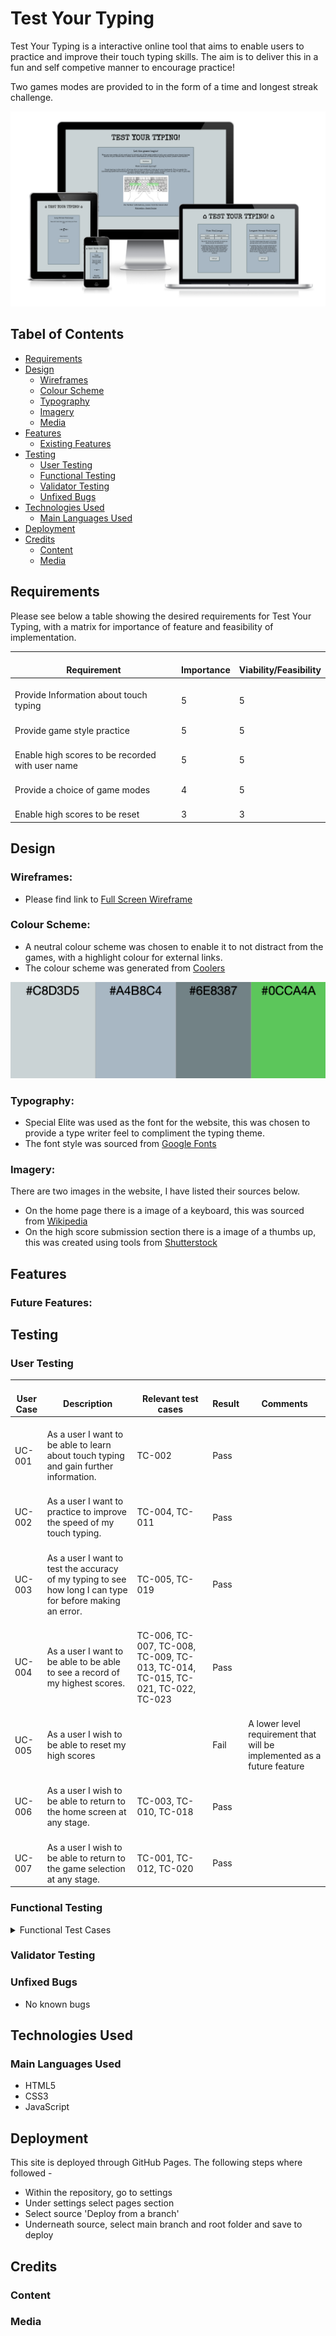 # Test Your Typing

Test Your Typing is a interactive online tool that aims to enable users to practice and improve their touch typing skills. The aim is to deliver this in a fun and self competive manner to encourage practice!

Two games modes are provided to in the form of a time and longest streak challenge.

![Responsive Mockup](documentation/mockup.png)


## Tabel of Contents
+ [Requirements](#requirements "Requirements")
+ [Design](#design "Design")
  + [Wireframes](#wireframes "Wireframes")
  + [Colour Scheme](#colour-scheme "Colour Scheme")
  + [Typography](#typography "Typography")
  + [Imagery](#imagery "Imagery")
  + [Media](#media "Media")
+ [Features](#features "Features")
  + [Existing Features](#existing-features "Existing Features")
+ [Testing](#testing "Testing")
  + [User Testing](#user-testing "User Testing")
  + [Functional Testing](#functional-testing "Functional Testing")
  + [Validator Testing](#validator-testing "Validator Testing")
  + [Unfixed Bugs](#unfixed-bugs "Unfixed Bugs")
+ [Technologies Used](#technologies-used "Technologies Used")
  + [Main Languages Used](#main-languages-used "Main Languages Used")
+ [Deployment](#deployment "Deployment")
+ [Credits](#credits "Credits")
  + [Content](#content "Content")
  + [Media](#media "Media")

## Requirements

Please see below a table showing the desired requirements for Test Your Typing, with a matrix for importance of feature and feasibility of implementation.

|  <br>Requirement                                       |  <br>Importance  |  <br>Viability/Feasibility  |
|--------------------------------------------------------|------------------|-----------------------------|
|  <br>Provide Information about touch typing            |  <br>5           |  <br>5                      |
|  <br>Provide game style practice                       |  <br>5           |  <br>5                      |
|  <br>Enable high scores to be recorded with user name  |  <br>5           |  <br>5                      |
|  <br>Provide a choice of game modes                    |  <br>4           |  <br>5                      |
|  <br>Enable high scores to be reset                    |  <br>3           |  <br>3                      |


## Design

### Wireframes:

- Please find link to [Full Screen Wireframe](documentation/full-wireframe.pdf)

### Colour Scheme:

- A neutral colour scheme was chosen to enable it to not distract from the games, with a highlight colour for external links.
- The colour scheme was generated from [Coolers](https://coolors.co/c8d3d5-a4b8c4-6e8387-0cca4a)

![Colour Scheme](documentation/colour-scheme.png)

### Typography:

- Special Elite was used as the font for the website, this was chosen to provide a type writer feel to compliment the typing theme.
- The font style was sourced from [Google Fonts](https://fonts.google.com/)

### Imagery:

There are two images in the website, I have listed their sources below.

- On the home page there is a image of a keyboard, this was sourced from [Wikipedia](https://en.wikipedia.org/wiki/Touch_typing#/media/File:QWERTY-home-keys-position.svg)
- On the high score submission section there is a image of a thumbs up, this was created using tools from [Shutterstock](https://www.shutterstock.com/)

## Features

### Future Features:


## Testing


### User Testing

|  <br>User Case  |  <br>Description                                                                                                |  <br>Relevant test cases                                                    |  <br>Result  |  <br>Comments                                                                |
|-----------------|-----------------------------------------------------------------------------------------------------------------|--------------------------------------------------------------------------------------|--------------|------------------------------------------------------------------------------|
|  <br>UC-001     |  <br>As a user I want to be able to learn about touch typing and gain further information.                      |  <br>TC-002                                                                          |  <br>Pass    |  <br>                                                                        |
|  <br>UC-002     |  <br>As a user I want to practice to improve the speed of my touch typing.                                      |  <br>TC-004, TC-011                                                                  |  <br>Pass    |  <br>                                                                        |
|  <br>UC-003     |  <br>As a user I want to test the accuracy of my typing to see how long I can type for before making an error.  |  <br>TC-005, TC-019                                                                  |  <br>Pass    |  <br>                                                                        |
|  <br>UC-004     |  <br>As a user I want to be able to be able to see a record of my highest scores.                               |  <br>TC-006, TC-007, TC-008, TC-009, TC-013, TC-014, TC-015, TC-021, TC-022, TC-023  |  <br>Pass    |  <br>                                                                        |
|  <br>UC-005     |  <br>As a user I wish to be able to reset my high scores                                                        |  <br>                                                                                |  <br>Fail    |  <br>A lower level requirement that will be implemented as a future feature  |
|  <br>UC-006     |  <br>As a user I wish to be able to return to the home screen at any stage.                                     |  <br>TC-003, TC-010, TC-018                                                          |  <br>Pass    |  <br>                                                                        |
|  <br>UC-007     |  <br>As a user I wish to be able to return to the game selection at any stage.                                  |  <br>TC-001, TC-012, TC-020                                                          |  <br>Pass    |  <br>                                                                        |


### Functional Testing


<details>

<summary>Functional Test Cases</summary>


|  <br>Test Case  |  <br>Description                                                                                                |  <br>Pre Conditions                                                                              |  <br>Steps to Executed                                                                                                                                                                      |  <br>Result  |  <br>Comments  |
|-----------------|-----------------------------------------------------------------------------------------------------------------|--------------------------------------------------------------------------------------------------|---------------------------------------------------------------------------------------------------------------------------------------------------------------------------------------------|--------------|----------------|
|  <br>TC-001     |  <br>Home Page - Continue button opens page to select game mode.                                                |  <br>N/A                                                                                         |  <br>1. Active page is index.html <br>2. Click ‘Continue’ button <br>3. Check that active page is now game select.html                                                                      |  <br>Pass    |  <br>          |
|  <br>TC-002     |  <br>Home Page - Link to Wikipedia Touch Typing opens in a new tab.                                             |  <br>N/A                                                                                         |  <br>1. Active page is index.html <br>2. Click on Wikipedia link <br>3. Check Wikipedia opens on new tab in browser                                                                         |  <br>Pass    |  <br>          |
|  <br>TC-003     |  <br>Game Select Page - Home icon and title returns user to home page.                                          |  <br>N/A                                                                                         |  <br>1. Active page is gameselect.html <br>2. Click on home icon link <br>3. Check active page changes to index.html                                                                        |  <br>Pass    |  <br>          |
|  <br>TC-004     |  <br>Game Select Page - In the Time Challenge section, ’Let’s Go!’ Button opens the Time Challenge game.        |  <br>N/A                                                                                         |  <br>1. Active page is gameselect.html <br>2. Click on ‘Let’s Go!’ Button under Time Challenge <br>3. Check active page changes to timechallenge.html                                       |  <br>Pass    |  <br>          |
|  <br>TC-005     |  <br>Game Select Page - In the Long Steak section, ’Let’s Go!’ Button opens the Long Streak game.               |  <br>N/A                                                                                         |  <br>1. Active page is gameselect.html <br>2. Click on ‘Let’s Go!’ Button under Long Streak Challenge <br>3. Check active page changes to longstreak.html                                   |  <br>Pass    |  <br>          |
|  <br>TC-006     |  <br>Game Select Page - Time Challenge high score displays ‘-‘ when no score is stored.                         |  <br>No high score for Time Challenge is stored in Local Storage                                 |  <br>1. Active page is gameselect.html <br>2. Check high score table in the Time Challenge section displays ‘-‘ values under name and score                                                 |  <br>Pass    |  <br>          |
|  <br>TC-007     |  <br>Game Select Page - Long Streak Challenge high score displays ‘-‘ when no score is stored.                  |  <br>No high score for Long Streak Challenge is stored in Local Storage                          |  <br>1. Active page is gameselect.html <br>2. Check high score table in the Long Streak Challenge section displays ‘-‘ values under name and score                                          |  <br>Pass    |  <br>          |
|  <br>TC-008     |  <br>Game Select Page - Time Challenge high score displays user name and score held in Local Storage.           |  <br>High score has been recorded in Local Storage from the Time Challenge                       |  <br>1. Active page is gameselect.html <br>2. Check high score table in the Time Challenge section displays the user name and score held in Local Storage                                   |  <br>Pass    |  <br>          |
|  <br>TC-009     |  <br>Game Select Page - Long Streak Challenge high score displays user name and score held in Local Storage.    |  <br>High score has been recorded in Local Storage from the Long Streak Challenge                |  <br>1. Active page is gameselect.html <br>2. Check high score table in the Long Streak Challenge section displays the user name and score held in Local Storage                            |  <br>Pass    |  <br>          |
|  <br>TC-010     |  <br>Time Challenge Page - Home icon and title returns user to home page.                                       |  <br>N/A                                                                                         |  <br>1. Active page is timechallenge.html <br>2. Click on home icon link <br>3. Check active page changes to index.html                                                                     |  <br>Pass    |  <br>          |
|  <br>TC-011     |  <br>Time Challenge Page - Game starts on user first key push down event.                                       |  <br>N/A                                                                                         |  <br>1. Active page is timechallenge.html <br>2. Push down any key on the keyboard <br>3. Check timer starts to count down and score increases/decreases appropriately                      |  <br>Pass    |  <br>          |
|  <br>TC-012     |  <br>Time Challenge Page - ‘Back to Games!’ Button returns the user to the Game Select page.                    |  <br>N/A                                                                                         |  <br>1. Active page is timechallenge.html <br>2. Click on ‘Back to Games!’ Button <br>3. Check active page is now gameselect.html                                                           |  <br>Pass    |  <br>          |
|  <br>TC-013     |  <br>Time Challenge Page - Upon game ending, if high score is achieved, new high score submission is shown.     |  <br>At the end of the game, the score is higher than the one currently stored in Local Storage  |  <br>1. Active page is timechallenge.html <br>2. Complete game with final score being higher than currently stored <br>3. Check new high score submission appears                           |  <br>Pass    |  <br>          |
|  <br>TC-014     |  <br>Time Challenge Page - High Score submission allows the user to type in the name for score storage.         |  <br>The high score submission is open for Time Challenge                                        |  <br>1. Click into input text field. <br>2. Type name in field                                                                                                                              |  <br>Pass    |  <br>          |
|  <br>TC-015     |  <br>Time Challenge Page - High Score submission allows the user to submit the new score                        |  <br>The high score submission is open for Time Challenge and user name has been entered         |  <br>1. Click on the submission button. <br>2. Check that the new high score has overwritten the previous in Local Storage.                                                                 |  <br>Pass    |  <br>          |
|  <br>TC-016     |  <br>Time Challenge Page - Upon game ending, if no high score is achieved, a pop up appears to inform the user  |  <br>At the end of the game, the score is lower than the one held in Local Storage               |  <br>1. Active page is timechallenge.html <br>2. Complete game with final score being lower than currently stored <br>3. Check pop up appears to inform the user no new high score achieve  |  <br>Pass    |  <br>          |
|  <br>TC-017     |  <br>Time Challenge Page - No high score pop up allows the user to return to game select page.                  |  <br>The no high score pop up for Time Challenge is open                                         |  <br>1. Click on ‘Return to Games!’ Button <br>2.Check that active page is now gameselect.html                                                                                              |  <br>Pass    |  <br>          |
|  <br>TC-018     |  <br>Long Streak Page - Home icon and title returns user to home page.                                          |  <br>N/A                                                                                         |  <br>1. Active page is longstreak.html <br>2. Click on home icon link <br>3. Check active page changes to index.html                                                                        |  <br>Pass    |  <br>          |
|  <br>TC-019     |  <br>Long Streak Page - Game starts on user first key push down event.                                          |  <br>N/A                                                                                         |  <br>1. Active page is longstreak.html <br>2. Push down requested key on the keyboard <br>3. Check new letter appears and score goes up                                                     |  <br>Pass    |  <br>          |
|  <br>TC-020     |  <br>Long Streak Page - ‘Back to Games!’ Button returns the user to the Game Select page.                       |  <br>N/A                                                                                         |  <br>1. Active page is longstreak.html <br>2. Click on ‘Back to Games!’ Button <br>3. Check active page is now gameselect.html                                                              |  <br>Pass    |  <br>          |
|  <br>TC-021     |  <br>Long Streak Page - Upon game ending, if high score is achieved, new high score submission is shown.        |  <br>At the end of the game, the score is higher than the one currently stored in Local Storage  |  <br>1. Active page is longstreak.html <br>2. Complete game with final score being higher than currently stored <br>3. Check new high score submission appears                              |  <br>Pass    |  <br>          |
|  <br>TC-022     |  <br>Long Streak Page - High Score submission allows the user to type in the name for score storage.            |  <br>The high score submission is open for Long Streak Challenge                                 |  <br>1. Click into input text field. <br>2. Type name in field                                                                                                                              |  <br>Pass    |  <br>          |
|  <br>TC-023     |  <br>Long Streak Page - High Score submission allows the user to submit the new score                           |  <br>The high score submission is open for Long Streak Challenge and user name has been entered  |  <br>1. Click on the submission button. <br>2. Check that the new high score has overwritten the previous in Local Storage.                                                                 |  <br>Pass    |  <br>          |
|  <br>TC-024     |  <br>Long Streak Page - Upon game ending, if no high score is achieved, a pop up appears to inform the user     |  <br>At the end of the game, the score is lower than the one held in Local Storage               |  <br>1. Active page is longstreak.html <br>2. Complete game with final score being lower than currently stored <br>3. Check pop up appears to inform the user no new high score achieve     |  <br>Pass    |  <br>          |
|  <br>TC-025     |  <br>Long Streak Page - No high score pop up allows the user to return to game select page.                     |  <br>The no high score pop up for Long Streak Challenge is open                                  |  <br>1. Click on ‘Return to Games!’ Button <br>2.Check that active page is now gameselect.html                                                                                              |  <br>Pass    |  <br>          |
</details>


### Validator Testing


### Unfixed Bugs
- No known bugs

## Technologies Used
### Main Languages Used
- HTML5
- CSS3
- JavaScript

## Deployment
This site is deployed through GitHub Pages. The following steps where followed -
- Within the repository, go to settings
- Under settings select pages section
- Select source 'Deploy from a branch'
- Underneath source, select main branch and root folder and save to deploy

## Credits

### Content

### Media
